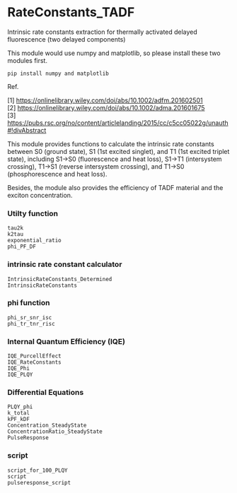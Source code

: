 # RateConstants_TADF
Intrinsic rate constants extraction for thermally activated delayed fluorescence (two delayed components)

This module would use numpy and matplotlib, so please install these two modules first.

    pip install numpy and matplotlib

Ref.

[1] https://onlinelibrary.wiley.com/doi/abs/10.1002/adfm.201602501 <br/>
[2] https://onlinelibrary.wiley.com/doi/abs/10.1002/adma.201601675 <br/>
[3] https://pubs.rsc.org/no/content/articlelanding/2015/cc/c5cc05022g/unauth#!divAbstract <br/>

This module provides functions to calculate the intrinsic rate constants between S0 (ground state), S1 (1st excited singlet), and T1 (1st excited triplet state), including S1->S0 (fluorescence and heat loss), S1->T1 (intersystem crossing), T1->S1 (reverse intersystem crossing), and T1->S0 (phosphorescence and heat loss).

Besides, the module also provides the efficiency of TADF material and the exciton concentration.

### Utilty function
`tau2k`<br/>
`k2tau`<br/>
`exponential_ratio`<br/>
`phi_PF_DF`<br/>

### intrinsic rate constant calculator
`IntrinsicRateConstants_Determined`<br/>
`IntrinsicRateConstants`<br/>

### phi function
`phi_sr_snr_isc`<br/>
`phi_tr_tnr_risc`<br/>

### Internal Quantum Efficiency (IQE)
`IQE_PurcellEffect`<br/>
`IQE_RateConstants`<br/>
`IQE_Phi`<br/>
`IQE_PLQY`<br/>

### Differential Equations
`PLQY_phi`<br/>
`k_total`<br/>
`kPF_kDF`<br/>
`Concentration_SteadyState`<br/>
`ConcentrationRatio_SteadyState`<br/>
`PulseResponse`<br/>

### script
`script_for_100_PLQY`<br/>
`script`<br/>
`pulseresponse_script`<br/>



